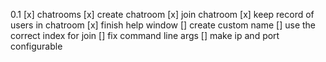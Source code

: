 0.1
[x] chatrooms
[x] create chatroom
[x] join chatroom
[x] keep record of users in chatroom
[x] finish help window
[] create custom name
[] use the correct index for join
[] fix command line args
[] make ip and port configurable

